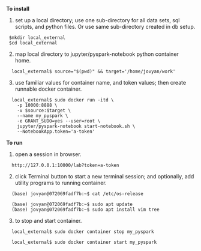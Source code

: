 **To install**

1. set up a local directory; use one sub-directory for all data sets, sql scripts, and python files. Or use same sub-directory created in db setup.
```
 $mkdir local_external
 $cd local_external
```
2. map local directory to jupyter/pyspark-notebook python container home.
```
  local_external$ source="$(pwd)" && target='/home/jovyan/work'
```
3. use familiar values for container name, and token values; then create runnable docker container.
```
  local_external$ sudo docker run -itd \ 
    -p 10000:8888 \
    -v $source:$target \
    --name my_pyspark \
    -e GRANT_SUDO=yes --user=root \
    jupyter/pyspark-notebook start-notebook.sh \  
    --NotebookApp.token='a-token' 

```

**To run**

1. open a session in browser.
```
  http://127.0.0.1:10000/lab?token=a-token
```
2. click Terminal button to start a new terminal session; and optionally, add utility programs to running container.
```
  (base) jovyan@072069fadf7b:~$ cat /etc/os-release 

  (base) jovyan@072069fadf7b:~$ sudo apt update
  (base) jovyan@072069fadf7b:~$ sudo apt install vim tree
```
3. to stop and start container.
```
  local_external$ sudo docker container stop my_pyspark
 
  local_external$ sudo docker container start my_pyspark
```
